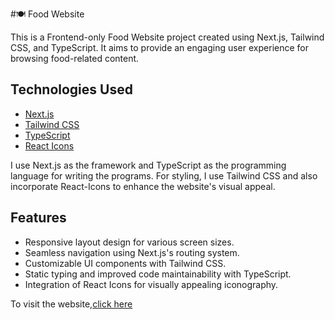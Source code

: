 #🍽️ Food Website

This is a Frontend-only Food Website project created using Next.js, Tailwind CSS, and TypeScript. It aims to provide an engaging user experience for browsing food-related content.

## Technologies Used

- [Next.js]("https://nextjs.org/blog/next-14-2")
- [Tailwind CSS]("https://tailwindcss.com/")
- [TypeScript]("https://www.typescriptlang.org/")
- [React Icons]("https://react-icons.github.io/react-icons/")

I use Next.js as the framework and TypeScript as the programming language for writing the programs. For styling,
I use Tailwind CSS and also incorporate React-Icons to enhance the website's visual appeal.

## Features

- Responsive layout design for various screen sizes.
- Seamless navigation using Next.js's routing system.
- Customizable UI components with Tailwind CSS.
- Static typing and improved code maintainability with TypeScript.
- Integration of React Icons for visually appealing iconography.

To visit the website,[click here]("https://shahmir-food-website.vercel.app/")

